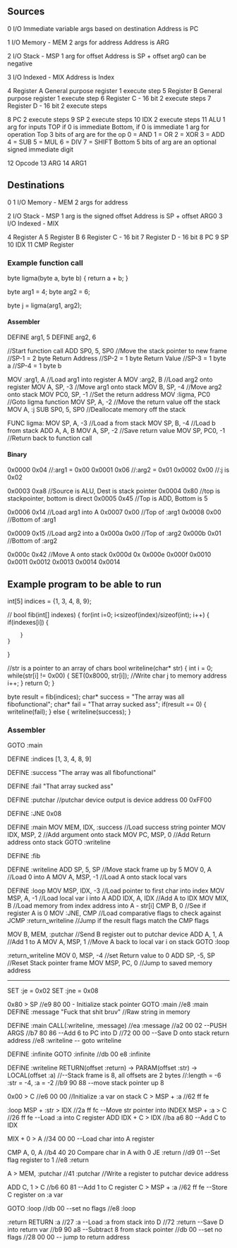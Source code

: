 
## Sources 
0 I/O Immediate
	variable args based on destination
	Address is PC
	
1 I/O Memory - MEM
	2 args for address
	Address is ARG

2 I/O Stack - MSP
	1 arg for offset
	Address is SP + offset arg0 can be negative

3 I/O Indexed - MIX
	Address is Index	

4 Register A General purpose register
	1 execute step
5 Register B General purpose register
	1 execute step
6 Register C - 16 bit
	2 execute steps
7 Register D - 16 bit
	2 execute steps


8 PC
	2 execute steps
9 SP
	2 execute steps
10 IDX
	2 execute steps
11 ALU
	1 arg for inputs
		TOP if 0 is immediate
		Bottom, if 0 is immediate
	1 arg for operation
	Top 3 bits of arg are for the op
		0 = AND
		1 = OR
		2 = XOR
		3 = ADD
		4 = SUB
		5 = MUL
		6 = DIV
		7 = SHIFT
	Bottom 5 bits of arg are an optional signed immediate digit

12 Opcode
13 ARG
14 ARG1

## Destinations
0 
1 I/O Memory - MEM
	2 args for address

2 I/O Stack - MSP
	1 arg is the signed offset
	Address is SP + offset ARG0
3 I/O Indexed - MIX

4 Register A
5 Register B
6 Register C - 16 bit
7 Register D - 16 bit
8 PC
9 SP
10 IDX
11 CMP Register




### Example function call
byte ligma(byte a, byte b) {
	return a + b;
}

byte arg1 = 4;
byte arg2 = 6;

byte j = ligma(arg1, arg2);


#### Assembler

DEFINE arg1, 5
DEFINE arg2, 6

//Start function call
ADD SP0, 5, SP0	//Move the stack pointer to new frame
	//SP-1 = 2 byte Return Address
	//SP-2 = 1 byte Return Value
	//SP-3 = 1 byte a
	//SP-4 = 1 byte b

MOV :arg1, A	//Load arg1 into register A
MOV :arg2, B	//Load arg2 onto register
MOV A, SP, -3 	//Move arg1 onto stack
MOV B, SP, -4	//Move arg2 onto stack
MOV PC0, SP, -1	//Set the return address
MOV :ligma, PC0	//Goto ligma function
MOV SP, A, -2	//Move the return value off the stack
MOV A, :j
SUB SP0, 5, SP0 //Deallocate memory off the stack



FUNC ligma:
MOV SP, A, -3	//Load a from stack
MOV SP, B, -4	//Load b from stack
ADD A, A, B
MOV A, SP, -2	//Save return value
MOV SP, PC0, -1	//Return back to function call

#### Binary
0x0000	0x04	//:arg1 = 0x00
0x0001	0x06	//:arg2 = 0x01
0x0002	0x00	//:j is 0x02

0x0003	0xa8	//Source is ALU, Dest is stack pointer
0x0004	0x80	//top is stackpointer, bottom is direct
0x0005	0x45	//Top is ADD, Bottom is 5

0x0006	0x14	//Load arg1 into A
0x0007	0x00	//Top of :arg1
0x0008	0x00	//Bottom of :arg1

0x0009	0x15	//Load arg2 into a
0x000a	0x00	//Top of :arg2
0x000b	0x01	//Bottom of :arg2

0x000c	0x42	//Move A onto stack
0x000d	0x
0x000e
0x000f
0x0010
0x0011
0x0012
0x0013
0x0014
0x0014



## Example program to be able to run

int[5] indices = {1, 3, 4, 8, 9};

//
bool fib(int[] indexes) {
	for(int i=0; i<sizeof(index)/sizeof(int); i++) {
		if(indexes[i]) {

		}
	}
}

//str is a pointer to an array of chars
bool writeline(char* str) {
	int i = 0;
	while(str[i] != 0x00) {
		SET(0x8000, str[i]); //Write char j to memory address
		i++;
	}
	return 0;
}


byte result = fib(indices);
char* success = "The array was all fibofunctional";
char* fail = "That array sucked ass";
if(result == 0) {
	writeline(fail);
} else {
	writeline(success);
}


### Assembler
GOTO :main

DEFINE :indices 
[1, 3, 4, 8, 9]

DEFINE :success 
"The array was all fibofunctional"

DEFINE :fail 
"That array sucked ass"

DEFINE :putchar //putchar device output is device address 00
0xFF00

DEFINE :JNE
0x08


DEFINE :main
MOV MEM, IDX, :success	//Load success string pointer
MOV IDX, MSP, 2		//Add argument onto stack
MOV PC, MSP, 0		//Add Return address onto stack
GOTO :writeline

DEFINE :fib



DEFINE :writeline
ADD SP, 5, SP	//Move stack frame up by 5
MOV 0, A	//Load 0 into A
MOV A, MSP, -1	//Load A onto stack local vars

DEFINE :loop
MOV MSP, IDX, -3	//Load pointer to first char into index
MOV MSP, A, -1	//Load local var i into A
ADD IDX, A, IDX	//Add A to IDX
MOV MIX, B		//Load memory from index address into A - str[i]
CMP B, 0		//See if register A is 0 
MOV :JNE, CMP	//Load comparative flags to check against
JCMP :return_writeline	//Jump if the result flags match the CMP flags

MOV B, MEM, :putchar	//Send B register out to putchar device
ADD A, 1, A		//Add 1 to A
MOV A, MSP, 1	//Move A back to local var i on stack
GOTO :loop

:return_writeline
MOV 0, MSP, -4 	//set Return value to 0
ADD SP, -5, SP	//Reset Stack pointer frame
MOV MSP, PC, 0	//Jump to saved memory address










-----------------------------------
SET :je = 0x02
SET :jne = 0x08

0x80 > SP	//e9 80 00 - Initialize stack pointer
GOTO :main	//e8 :main
DEFINE :message 
"Fuck that shit bruv"	//Raw string in memory


DEFINE :main
CALL(:writeline, :message)	//ea :message 
							//a2 00 02 --PUSH ARGS
							//b7 80 86 --Add 6 to PC into D
							//72 00 00 --Save D onto stack return address
							//e8 :writeline -- goto writeline



DEFINE :infinite
GOTO :infinite	//db 00 e8 :infinite

DEFINE :writeline
RETURN(offset :return) -> PARAM(offset :str) -> LOCAL(offset :a)
			//--Stack frame is 8, all offsets are 2 bytes
			//:length = -6 :str = -4, :a = -2
			//b9 90 88	--move stack pointer up 8


0x00 > C	//e6 00 00 	//Initialize :a var on stack
C > MSP + :a	//62 ff fe

:loop
MSP + :str > IDX	//2a ff fc --Move str pointer into INDEX
MSP + :a > C 	//26 ff fe --Load :a into C register
ADD IDX + C > IDX //ba a6 80 --Add C to IDX

MIX + 0 > A //34 00 00 --Load char into A register

CMP A, 0, A	//b4 40 20 Compare char in A with 0
JE :return
		//d9 01	--Set flag register to 1
		//e8 :return

A > MEM, :putchar	//41 :putchar	//Write a register to putchar device address

ADD C, 1 > C	//b6 60 81	--Add 1 to C register
C > MSP + :a 	//62 ff fe --Store C register on :a var

GOTO :loop
	//db 00 --set no flags
	//e8 :loop




:return
RETURN :a
		//27 :a		--Load :a from stack into D
		//72 :return	--Save D into return var
		//b9 90 a8	--Subtract 8 from stack pointer
		//db 00 --set no flags
		//28 00 00 -- jump to return address

